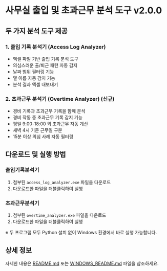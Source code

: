# 사무실 출입 및 초과근무 분석 도구 v2.0.0

## 두 가지 분석 도구 제공

### 1. 출입 기록 분석기 (Access Log Analyzer)

- 엑셀 파일 기반 출입 기록 분석 도구
- 의심스러운 출/퇴근 패턴 자동 감지
- 날짜 범위 필터링 기능
- 열 이름 자동 감지 기능
- 분석 결과 엑셀 내보내기

### 2. 초과근무 분석기 (Overtime Analyzer) (신규)

- 경비 기록과 초과근무 기록을 함께 분석
- 경비 작동 중 초과근무 기록 감지 기능
- 평일 9:00-18:00 외 초과근무 자동 계산
- 새벽 4시 기준 근무일 구분
- 15분 이상 의심 사례 자동 필터링

## 다운로드 및 실행 방법

### 출입기록분석기

1. 첨부된 `access_log_analyzer.exe` 파일을 다운로드
2. 다운로드한 파일을 더블클릭하여 실행

### 초과근무분석기

1. 첨부된 `overtime_analyzer.exe` 파일을 다운로드
2. 다운로드한 파일을 더블클릭하여 실행

※ 두 프로그램 모두 Python 설치 없이 Windows 환경에서 바로 실행 가능합니다.

## 상세 정보

자세한 내용은 [README.md](https://github.com/username/출입기록분석/blob/main/README.md) 또는 [WINDOWS_README.md](https://github.com/username/출입기록분석/blob/main/WINDOWS_README.md) 파일을 참조하세요.
